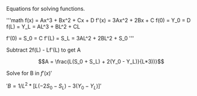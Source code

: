 Equations for solving functions.

'''math 
f(x) = Ax^3 + Bx^2 + Cx + D
f'(x) = 3Ax^2 + 2Bx + C
f(0) = Y_0 = D
f(L) = Y_L = AL^3 + BL^2 + CL

f'(0) = S_0 = C
f'(L) = S_L = 3AL^2 + 2BL^2 + S_0
'''

Subtract 2f(L) - Lf'(L) to get A

$$A = \frac{L(S_0 + S_L) + 2(Y_0 - Y_L)}{L*3))}$$

Solve for B in $f'(x)'$

$'B = 1/L^2 * [L(-2S_0 - S_L) - 3(Y_0 - Y_L)]'$